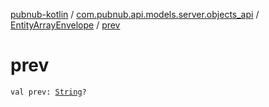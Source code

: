 [pubnub-kotlin](../../index.md) / [com.pubnub.api.models.server.objects_api](../index.md) / [EntityArrayEnvelope](index.md) / [prev](./prev.md)

# prev

`val prev: `[`String`](https://kotlinlang.org/api/latest/jvm/stdlib/kotlin/-string/index.html)`?`
